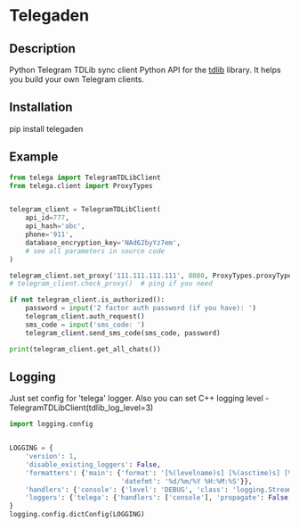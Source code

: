 # Telegaden

## Description
Python Telegram TDLib sync client
Python API for the [tdlib](https://github.com/tdlib/td) library.
It helps you build your own Telegram clients.

## Installation
pip install telegaden

## Example

```python
from telega import TelegramTDLibClient
from telega.client import ProxyTypes


telegram_client = TelegramTDLibClient(
    api_id=777,
    api_hash='abc',
    phone='911',
    database_encryption_key='NAd62byYz7em',
    # see all parameters in source code
)

telegram_client.set_proxy('111.111.111.111', 8080, ProxyTypes.proxyTypeHttp)
# telegram_client.check_proxy()  # ping if you need

if not telegram_client.is_authorized():
    password = input('2 factor auth password (if you have): ')
    telegram_client.auth_request()
    sms_code = input('sms_code: ')
    telegram_client.send_sms_code(sms_code, password)

print(telegram_client.get_all_chats())

```
## Logging
Just set config for 'telega' logger. 
Also you can set C++ logging level - TelegramTDLibClient(tdlib_log_level=3)

```python
import logging.config


LOGGING = {
    'version': 1,
    'disable_existing_loggers': False,
    'formatters': {'main': {'format': '[%(levelname)s] [%(asctime)s] [%(module)s:%(lineno)d] %(message)s',
                            'datefmt': '%d/%m/%Y %H:%M:%S'}},
    'handlers': {'console': {'level': 'DEBUG', 'class': 'logging.StreamHandler', 'formatter': 'main'}, },
    'loggers': {'telega': {'handlers': ['console'], 'propagate': False, 'level': 'INFO'}, }
}
logging.config.dictConfig(LOGGING)

```

